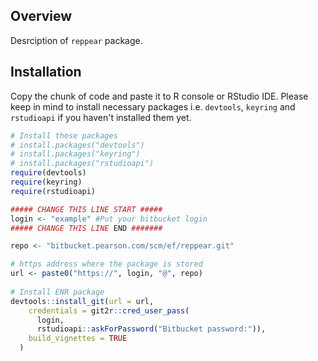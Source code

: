 <!-- README.md is generated from README.Rmd. Please edit that file -->
Overview
--------

Desrciption of `reppear` package.

Installation
------------

Copy the chunk of code and paste it to R console or RStudio IDE. Please keep in mind to install necessary packages i.e. `devtools`, `keyring` and `rstudioapi` if you haven't installed them yet.

``` r
# Install these packages
# install.packages("devtools")
# install.packages("keyring")
# install.packages("rstudioapi")
require(devtools) 
require(keyring)
require(rstudioapi) 

##### CHANGE THIS LINE START #####
login <- "example" #Put your bitbucket login
##### CHANGE THIS LINE END #######

repo <- "bitbucket.pearson.com/scm/ef/reppear.git"

# https address where the package is stored
url <- paste0("https://", login, "@", repo)
  
# Install ENR package
devtools::install_git(url = url,
    credentials = git2r::cred_user_pass(
      login,
      rstudioapi::askForPassword("Bitbucket password:")),
    build_vignettes = TRUE
  )
```

